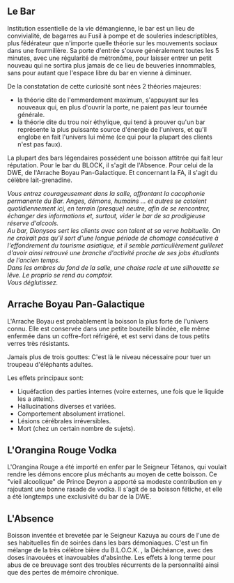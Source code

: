 Le Bar
------

Institution essentielle de la vie démangienne, le bar est un lieu de convivialité, de bagarres au Fusil à pompe et de souleries indescriptibles, plus fédérateur que n'importe quelle théorie sur les mouvements sociaux dans une fourmilière. Sa porte d'entrée s'ouvre généralement toutes les 5 minutes, avec une régularité de métronôme, pour laisser entrer un petit nouveau qui ne sortira plus jamais de ce lieu de beuveries innommables, sans pour autant que l'espace libre du bar en vienne à diminuer.

De la constatation de cette curiosité sont nées 2 théories majeures:
- la théorie dite de l'emmerdement maximum, s'appuyant sur les nouveaux qui, en plus d'ouvrir la porte, ne paient pas leur tournée générale.
- la théorie dite du trou noir éthylique, qui tend à prouver qu'un bar représente la plus puissante source d'énergie de l'univers, et qu'il englobe en fait l'univers lui même (ce qui pour la plupart des clients n'est pas faux).

La plupart des bars légendaires possédent une boisson attitrée qui fait leur réputation. Pour le bar du BLOCK, il s'agit de l'Absence. Pour celui de la DWE, de l'Arrache Boyau Pan-Galactique. Et concernant la FA, il s'agit du célèbre lait-grenadine.

*Vous entrez courageusement dans la salle, affrontant la cacophonie permanente du Bar. Anges, démons, humains ... et autres se cotoient quotidiennement ici, en terrain (presque) neutre, afin de se rencontrer, échanger des informations et, surtout, vider le bar de sa prodigieuse réserve d'alcools.*  
*Au bar, Dionysos sert les clients avec son talent et sa verve habituelle. On ne croirait pas qu'il sort d'une longue période de chomage consécutive à l'effondrement du tourisme asiatique, et il semble particulièrement guilleret d'avoir ainsi retrouvé une branche d'activité proche de ses jobs étudiants de l'ancien temps.*  
*Dans les ombres du fond de la salle, une chaise racle et une silhouette se lêve. Le proprio se rend au comptoir.*  
*Vous déglutissez.*


Arrache Boyau Pan-Galactique
----------------------------

L'Arrache Boyau est probablement la boisson la plus forte de l'univers connu. Elle est conservée dans une petite bouteille blindée, elle même enfermée dans un coffre-fort réfrigéré, et est servi dans de tous petits verres très résistants.

Jamais plus de trois gouttes: C'est là le niveau nécessaire pour tuer un troupeau d'éléphants adultes.

Les effets principaux sont:
- Liquéfaction des parties internes (voire externes, une fois que le liquide les a atteint).
- Hallucinations diverses et variées.
- Comportement absolument irrationel.
- Lésions cérébrales irréversibles.
- Mort (chez un certain nombre de sujets).


L'Orangina Rouge Vodka
----------------------

L'Orangina Rouge a été importé en enfer par le Seigneur Tétanos, qui voulait rendre les démons encore plus méchants au moyen de cette boisson. Ce "vieil alcoolique" de Prince Deyron a apporté sa modeste contribution en y rajoutant une bonne rasade de vodka.
Il s'agit de sa boisson fétiche, et elle a été longtemps une exclusivité du bar de la DWE.

L'Absence
---------

Boisson inventée et brevetée par le Seigneur Kazuya au cours de l'une de ses habituelles fin de soirées dans les bars démoniaques. 
C'est un fin mélange de la très célèbre bière du B.L.O.C.K. , la Déchéance, avec des doses inavouées et inavouables d'absinthe.
Les effets à long terme pour abus de ce breuvage sont des troubles récurrents de la personnalité ainsi que des pertes de mémoire chronique.
